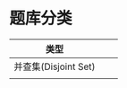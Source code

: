 # 题库分类



| 类型                |   |   |
| ----------------- | - | - |
| 并查集(Disjoint Set) |   |   |
|                   |   |   |
